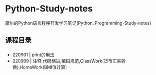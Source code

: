 # Python-Study-notes
摩尔的Python语言程序开发学习笔记(Python_Programming-Study-notes)

## 课程目录
### 
* 220901 | print的用法
* 220909 | 注释,代码缩进,编码规范,ClassWork(货币汇率转换),HomeWork(BMI值计算)